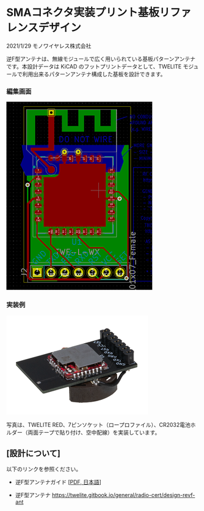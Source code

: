 # SMAコネクタ実装プリント基板リファレンスデザイン

2021/1/29 モノワイヤレス株式会社

逆F型アンテナは、無線モジュールで広く用いられている基板パターンアンテナです。本設計データは KiCAD のフットプリントデータとして、TWELITE モジュールで利用出来るパターンアンテナ構成した基板を設計できます。



### 編集画面

![](img_kicad.png)



### 実装例

![実装例](img_mod.png)

写真は、TWELITE RED、7ピンソケット（ロープロファイル）、CR2032電池ホルダー（両面テープで貼り付け、空中配線）を実装しています。



## [設計について]
以下のリンクを参照ください。

* 逆F型アンテナガイド [[PDF, 日本語](RefF_GuideJ.pdf)]

 - 逆F型アンテナ
   https://twelite.gitbook.io/general/radio-cert/design-revf-ant

   